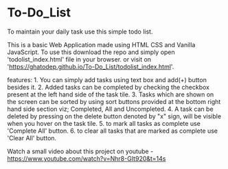 # To-Do_List
To maintain your daily task use this simple todo list.

This is a basic Web Application made using HTML CSS and Vanilla JavaScript. To use this download the repo and simply open 'todolist_index.html' file in your browser. or visit on 'https://ghatodep.github.io/To-Do_List/todolist_index.html'.

features:
 	1. You can simply add tasks using text box and add(+) button besides it.
 	2. Added tasks can be completed by checking the checkbox present at the left hand side of the task tile.
	3. Tasks which are shown on the screen can be sorted by using sort buttons provided at the bottom right hand side section viz; Completed, All and Uncompleted.
 	4. A task can be deleted by pressing on the delete button denoted by "x" sign, will be visible when you hover on the task tile.
	5. to mark all tasks as complete use 'Complete All' button.
	6. to clear all tasks that are marked as complete use 'Clear All' button.

Watch a small video about this project on youtube - https://www.youtube.com/watch?v=Nhr8-GIt920&t=14s
